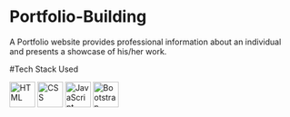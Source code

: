 # Portfolio-Building
A Portfolio website provides professional information about an individual and presents a showcase of his/her work.

#Tech Stack Used

<p align="left"> 
    <a href="#"><img src="https://upload.wikimedia.org/wikipedia/commons/thumb/6/61/HTML5_logo_and_wordmark.svg/512px-HTML5_logo_and_wordmark.svg.png" alt="HTML" title = "HTML5" width = "45px" height = "45px" /></a> 
    <a href="#"><img src="https://upload.wikimedia.org/wikipedia/commons/thumb/d/d5/CSS3_logo_and_wordmark.svg/1200px-CSS3_logo_and_wordmark.svg.png" alt="CSS" title = "CSS" width = "45px" height = "45px" /></a> 
    <a href="#"><img src="https://www.freepnglogos.com/uploads/javascript-png/javascript-logo-transparent-logo-javascript-images-3.png" alt="JavaScript" title = "JavaScript" width = "45px" height = "45px" /></a> 
    <a href="#"><img src="https://cdn.icon-icons.com/icons2/2415/PNG/512/bootstrap_plain_wordmark_logo_icon_146620.png" alt="Bootstrap"  title = "BootStrap" width = "45px" height = "45px" /></a> 
    
</p>
